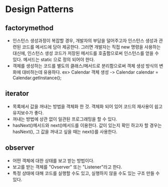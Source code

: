 # Design Patterns

## factorymethod

- 인스턴스 생성과정이 복잡할 경우, 개발자의 부담을 덜어주고자 인스턴스 생성과 관련된 코드를 메서드에 담아 제공한다.
  그러면 개발자는 직접 new 명령을 사용하는 대신에, 인스턴스 생성 코드가 저장된 메서드를 호출함으로써 인스턴스를 얻을 수 있다.
  메서드는 static 으로 정의 되어야 한다.
- 객체를 생성하는 코드를 별도의 클래스/메서드로 분리함으로써 객체 생성 방식의 변화에 대비하는데 유용하다.
  ex> Calendar 객체 생성 -> Calendar calendar = Calendar.getInstance();


## iterator

- 목록에서 값을 꺼내는 방법을 객체화 한 것. 객체화 되어 있어 코드의 재사용이 쉽고 유지보수가 좋다.
- 꺼내는 방법에 상관 없이 일관된 프로그래밍을 할 수 있다.
- hasNext()메서드와 next()메서드를 이용한다. 값이 있는지 확인 하고자 할 경우는 hasNext(), 그 값을 꺼내고 싶을 때는 next()를 사용한다.


## observer

- 어떤 객체에 대한 상태를 보고 받는 방법이다.
- 보고를 받는 객체를 "Ovserver" 또는 "Listener"라고 한다.
- 특정 상태에 대해 코드를 실행할 수도 있고, 실행하지 않을 수도 있는 구조 만들 수 있다.
